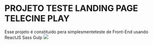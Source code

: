 # PROJETO TESTE LANDING PAGE TELECINE PLAY
Esse projeto é constituido pera simplesmenteteste de Front-End usando ReactJS Sass Gulp 
![](https://ibb.co/LYRnbDT)
